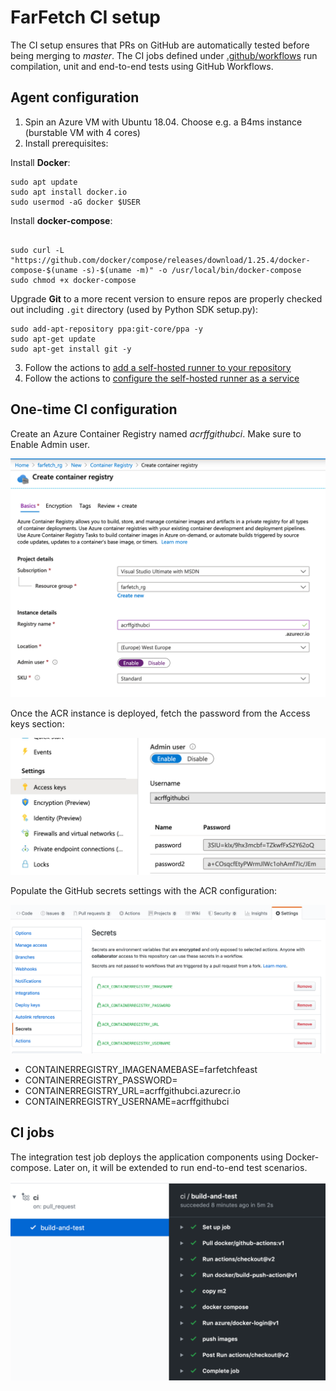 # FarFetch CI setup

The CI setup ensures that PRs on GitHub are automatically tested before being merging to *master*. The CI jobs defined under [.github/workflows](../../.github/workflows) run compilation, unit and end-to-end tests using GitHub Workflows.

 ## Agent configuration

1. Spin an Azure VM with Ubuntu 18.04. Choose e.g. a B4ms instance (burstable VM with 4 cores)
2. Install prerequisites:

Install **Docker**:

```
sudo apt update
sudo apt install docker.io
sudo usermod -aG docker $USER
```

Install **docker-compose**:

```

sudo curl -L "https://github.com/docker/compose/releases/download/1.25.4/docker-compose-$(uname -s)-$(uname -m)" -o /usr/local/bin/docker-compose
sudo chmod +x docker-compose
```

Upgrade **Git** to a more recent version to ensure repos are properly checked out including `.git` directory (used by Python SDK setup.py):

```
sudo add-apt-repository ppa:git-core/ppa -y
sudo apt-get update
sudo apt-get install git -y
```

3. Follow the actions to [add a self-hosted runner to your repository](https://help.github.com/en/actions/hosting-your-own-runners/adding-self-hosted-runners)
4. Follow the actions to [configure the self-hosted runner as a service](https://help.github.com/en/actions/hosting-your-own-runners/configuring-the-self-hosted-runner-application-as-a-service)

 

 ## One-time CI configuration

Create an Azure Container Registry named *acrffgithubci*. Make sure to Enable Admin user.

![Deploy ACR](deploy-acr.png)

Once the ACR instance is deployed, fetch the password from the Access keys section:

![ACR password](acr-password.png)

Populate the GitHub secrets settings with the ACR configuration:

![GitHub secrets](create-secrets.png)

- CONTAINERREGISTRY_IMAGENAMEBASE=farfetchfeast
- CONTAINERREGISTRY_PASSWORD=<ACR password>
- CONTAINERREGISTRY_URL=acrffgithubci.azurecr.io
- CONTAINERREGISTRY_USERNAME=acrffgithubci

 ## CI jobs

The integration test job deploys the application components using Docker-compose. Later on, it will be extended to run end-to-end test scenarios.

![Integration test job](integration-test-job.png)
